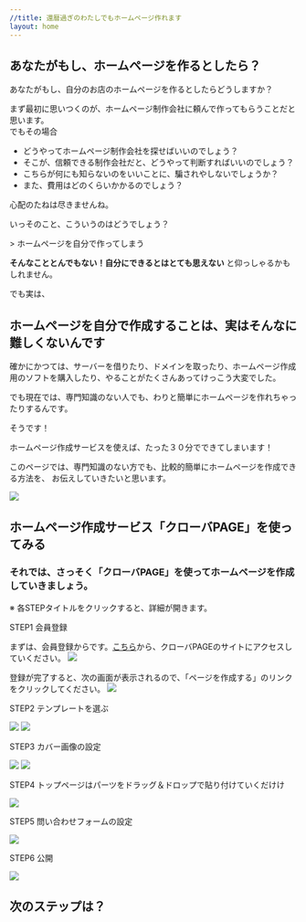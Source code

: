 ```yaml
---
//title: 還暦過ぎのわたしでもホームページ作れます
layout: home
---
```


## あなたがもし、ホームページを作るとしたら？
あなたがもし、自分のお店のホームページを作るとしたらどうしますか？

まず最初に思いつくのが、ホームページ制作会社に頼んで作ってもらうことだと思います。  
でもその場合

<ul class="check-mark">
<li>どうやってホームページ制作会社を探せばいいのでしょう？</li>
<li>そこが、信頼できる制作会社だと、どうやって判断すればいいのでしょう？</li>
<li>こちらが何にも知らないのをいいことに、騙されやしないでしょうか？</li>
<li>また、費用はどのくらいかかるのでしょう？</li>
</ul>

心配のたねは尽きませんね。

いっそのこと、こういうのはどうでしょう？

<span class="big">&gt; ホームページを自分で作ってしまう<span>

**そんなこととんでもない！自分にできるとはとても思えない** と仰っしゃるかもしれません。


でも実は、

## ホームページを自分で作成することは、実はそんなに難しくないんです

確かにかつては、サーバーを借りたり、ドメインを取ったり、ホームページ作成用のソフトを購入したり、やることがたくさんあってけっこう大変でした。

でも現在では、専門知識のない人でも、わりと簡単にホームページを作れちゃったりするんです。

そうです！

<span class="big">ホームページ作成サービスを使えば、たった３０分でできてしまいます！<span>

このページでは、専門知識のない方でも、比較的簡単にホームページを作成できる方法を、
お伝えしていきたいと思います。

<!--
## 個人商店のホームページが失敗する理由
### 個人商店のホームページが更新されないのは？

### 制作会社に依頼すると、初期費用もそれなりにかかるが、運用費用が馬鹿にならない

### 失敗しないマインドセット
-->

<section id="lets-try">
<div class="wrapper">
<img src="images/01-qloba.png">
<h2>ホームページ作成サービス「クローバPAGE」を使ってみる</h2>
</div>
</section>

### それでは、さっそく「クローバPAGE」を使ってホームページを作成していきましょう。

<div class="toggle_section">
※ 各STEPタイトルをクリックすると、詳細が開きます。
<div class="toggle_contents">
<p class="toggle_title">STEP1 会員登録</p>
<p class="toggle_txt">
まずは、会員登録からです。<a href="https://www.qloba.com/">こちら</a>から、クローバPAGEのサイトにアクセスしていください。

<img src="images/02-registration.png">

登録が完了すると、次の画面が表示されるので、「ページを作成する」のリンクをクリックしてください。
<img src="images/03-create-page.png">
</p>
</div>

<div class="toggle_contents">
<p class="toggle_title">STEP2 テンプレートを選ぶ</p>
<p class="toggle_txt">
<img src="images/04-select-template.png">
<img src="images/05-select-template.png">
</p>
</div>

<div class="toggle_contents">
<p class="toggle_title">STEP3 カバー画像の設定</p>
<p class="toggle_txt">
<img src="images/06-cover-image.png">
<img src="images/07-cover-image.png">
</p>
</div>

<div class="toggle_contents">
<p class="toggle_title">STEP4 トップページはパーツをドラッグ＆ドロップで貼り付けていくだけけ</p>
<p class="toggle_txt">
<img src="images/08-adding-parts.png">
</p>
</div>

<div class="toggle_contents">
<p class="toggle_title">STEP5 問い合わせフォームの設定</p>
<p class="toggle_txt">
<img src="images/09-form-setting.png">
</p>
</div>

<div class="toggle_contents">
<p class="toggle_title">STEP6 公開</p>
<p class="toggle_txt">
<img src="images/10-publish-setting.png">
</p>
</div>

</div>

## 次のステップは？



